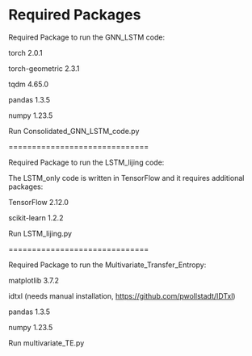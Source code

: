 # Required Packages

Required Package to run the GNN_LSTM code:

torch 2.0.1 

torch-geometric 2.3.1

tqdm 4.65.0

pandas 1.3.5

numpy 1.23.5

Run Consolidated_GNN_LSTM_code.py

==============================

Required Package to run the LSTM_lijing code:

The LSTM_only code is written in TensorFlow and it requires additional packages:

TensorFlow 2.12.0

scikit-learn 1.2.2

Run LSTM_lijing.py

==============================

Required Package to run the Multivariate_Transfer_Entropy:

matplotlib 3.7.2

idtxl (needs manual installation, https://github.com/pwollstadt/IDTxl)

pandas 1.3.5

numpy 1.23.5

Run multivariate_TE.py





